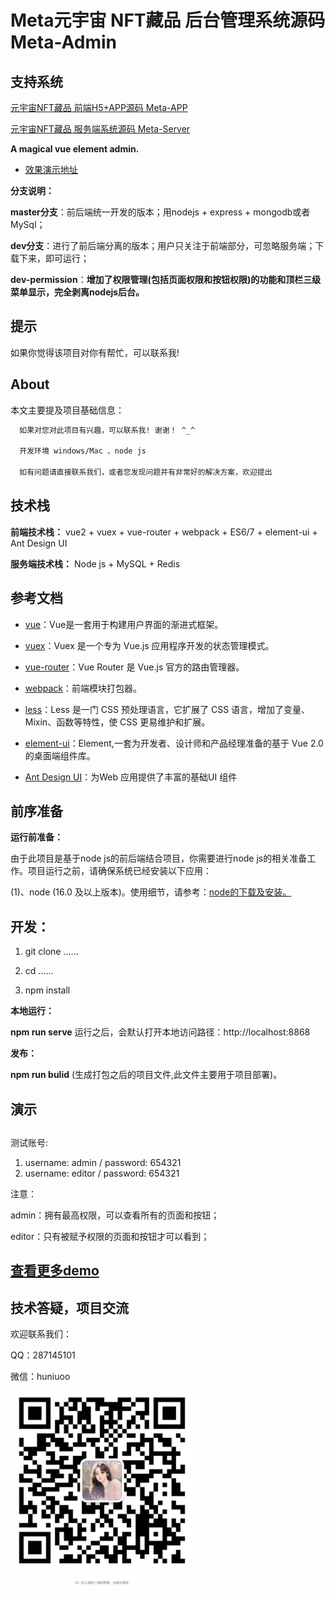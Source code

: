 # Meta元宇宙 NFT藏品 后台管理系统源码 Meta-Admin

## 支持系统
[元宇宙NFT藏品 前端H5+APP源码 Meta-APP](https://github.com/Meta-NFT-boy/meta-nft-app)

[元宇宙NFT藏品 服务端系统源码 Meta-Server](https://github.com/Meta-NFT-boy/meta-nft-server)


**A magical vue element admin.**

- [效果演示地址](http://permission.aimdream.com)

**分支说明：**

**master分支**：前后端统一开发的版本；用nodejs + express + mongodb或者MySql；

**dev分支**：进行了前后端分离的版本；用户只关注于前端部分，可忽略服务端；下载下来，即可运行；

**dev-permission**：<b color="#87DE75">增加了权限管理(包括页面权限和按钮权限)的功能和顶栏三级菜单显示，完全剥离nodejs后台。</b>

## 提示
<p style="display:flex;align-items:center;">
 如果你觉得该项目对你有帮忙，可以联系我!</p>

## About

本文主要提及项目基础信息：

```bash
  如果对您对此项目有兴趣，可以联系我! 谢谢！ ^_^
   
  开发环境 windows/Mac 、node js 
  
  如有问题请直接联系我们，或者您发现问题并有非常好的解决方案，欢迎提出
```

## 技术栈

**前端技术栈：** vue2 + vuex + vue-router + webpack + ES6/7 + element-ui + Ant Design UI

**服务端技术栈：** Node js + MySQL + Redis

## 参考文档

- [vue](https://vuejs.bootcss.com/v2/guide/)：Vue是一套用于构建用户界面的渐进式框架。

- [vuex](https://vuex.vuejs.org/zh/)：Vuex 是一个专为 Vue.js 应用程序开发的状态管理模式。
 
- [vue-router](https://router.vuejs.org/zh/)：Vue Router 是 Vue.js 官方的路由管理器。
 
- [webpack](https://webpack.js.org/concepts/)：前端模块打包器。
 
- [less](http://lesscss.cn/)：Less 是一门 CSS 预处理语言，它扩展了 CSS 语言，增加了变量、Mixin、函数等特性，使 CSS 更易维护和扩展。
 
- [element-ui](https://element.eleme.io/)：Element,一套为开发者、设计师和产品经理准备的基于 Vue 2.0 的桌面端组件库。
 
- [Ant Design UI](https://ant.design/index-cn)：为Web 应用提供了丰富的基础UI 组件


## 前序准备

**运行前准备：**

   由于此项目是基于node js的前后端结合项目，你需要进行node js的相关准备工作。项目运行之前，请确保系统已经安装以下应用：
   
   (1)、node (16.0 及以上版本)。使用细节，请参考：[node的下载及安装。](https://nodejs.org/en/download/)
        

## 开发：
1. git clone ……

1. cd ……
 
1. npm install

**本地运行：**

**npm run serve** 运行之后，会默认打开本地访问路径：http://localhost:8868

**发布：**

**npm run bulid** (生成打包之后的项目文件,此文件主要用于项目部署)。

## 演示
## 
测试账号:
1. username: admin / password: 654321
2. username: editor / password: 654321

注意：

admin：拥有最高权限，可以查看所有的页面和按钮；

editor：只有被赋予权限的页面和按钮才可以看到；


## [查看更多demo](http://permission.aimdream.com)



## 技术答疑，项目交流
欢迎联系我们：

QQ：287145101

微信：huniuoo

<img width="300" src="https://github.com/Meta-NFT-boy/meta-nft-admin/blob/main/static/weichat.png">
